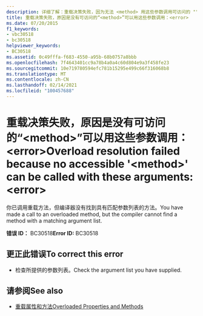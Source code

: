 ```yaml
---
description: 详细了解：重载决策失败，因为无法 <method> 用这些参数调用可访问的 ""：<error>
title: 重载决策失败，原因是没有可访问的“<method>”可以用这些参数调用：<error>
ms.date: 07/20/2015
f1_keywords:
- vbc30518
- bc30518
helpviewer_keywords:
- BC30518
ms.assetid: 0c49fffa-f683-4550-a95b-68b0757a8bbb
ms.openlocfilehash: 7f4643401cc9a78b4a0a4c60d804e9a3f458fe23
ms.sourcegitcommit: 10e719780594efc781b15295e499c66f316068b8
ms.translationtype: MT
ms.contentlocale: zh-CN
ms.lasthandoff: 02/14/2021
ms.locfileid: "100457688"
---
```

# <a name="overload-resolution-failed-because-no-accessible-method-can-be-called-with-these-argumentserror"></a><span data-ttu-id="2cb6f-103">重载决策失败，原因是没有可访问的“\<method>”可以用这些参数调用：\<error></span><span class="sxs-lookup"><span data-stu-id="2cb6f-103">Overload resolution failed because no accessible '\<method>' can be called with these arguments:\<error></span></span>

<span data-ttu-id="2cb6f-104">你已调用重载方法，但编译器没有找到具有匹配参数列表的方法。</span><span class="sxs-lookup"><span data-stu-id="2cb6f-104">You have made a call to an overloaded method, but the compiler cannot find a method with a matching argument list.</span></span>  
  
 <span data-ttu-id="2cb6f-105">**错误 ID：** BC30518</span><span class="sxs-lookup"><span data-stu-id="2cb6f-105">**Error ID:** BC30518</span></span>  
  
## <a name="to-correct-this-error"></a><span data-ttu-id="2cb6f-106">更正此错误</span><span class="sxs-lookup"><span data-stu-id="2cb6f-106">To correct this error</span></span>  
  
- <span data-ttu-id="2cb6f-107">检查所提供的参数列表。</span><span class="sxs-lookup"><span data-stu-id="2cb6f-107">Check the argument list you have supplied.</span></span>  
  
## <a name="see-also"></a><span data-ttu-id="2cb6f-108">请参阅</span><span class="sxs-lookup"><span data-stu-id="2cb6f-108">See also</span></span>

- [<span data-ttu-id="2cb6f-109">重载属性和方法</span><span class="sxs-lookup"><span data-stu-id="2cb6f-109">Overloaded Properties and Methods</span></span>](../programming-guide/language-features/objects-and-classes/overloaded-properties-and-methods.md)

